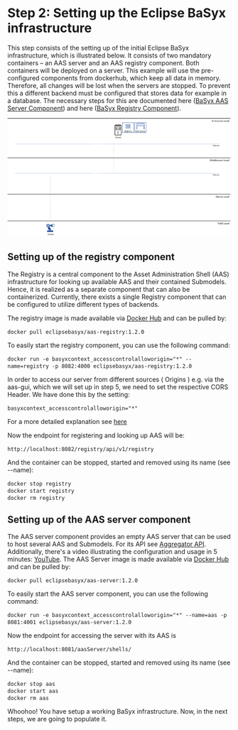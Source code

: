 # Step 2: Setting up the Eclipse BaSyx infrastructure
This step consists of the setting up of the initial Eclipse BaSyx infrastructure, which is illustrated below. It consists of two mandatory containers – an AAS server and an AAS registry component. Both containers will be deployed on a server. This example will use the pre-configured components from dockerhub, which keep all data in memory. Therefore, all changes will be lost when the servers are stopped. To prevent this a different backend must be configured that stores data for example in a database. The necessary steps for this are documented here ([BaSyx AAS Server Component](../../user_documentation/basyx_components/aas-server/index.md)) and here ([BaSyx Registry Component](../../user_documentation/basyx_components/registry/index.md)).


![BaSyx.Example.Java.Step1.NucleusArch.png](./images/800px-BaSyx.Example.Java.Step1.NucleusArch.png)

## Setting up of the registry component
The Registry is a central component to the Asset Administration Shell (AAS) infrastructure for looking up available AAS and their contained Submodels. Hence, it is realized as a separate component that can also be containerized. Currently, there exists a single Registry component that can be configured to utilize different types of backends.

The registry image is made available via [Docker Hub](https://login.docker.com/u/login/identifier?state=hKFo2SA0QnhEQm9vUUFVRGZudE83eDJ3dHBPaXdDalZxYzFSMqFur3VuaXZlcnNhbC1sb2dpbqN0aWTZIGllalRURjdaQmEwY0JPdDBrSXdPU2ZtaDY1MUJEd2ZFo2NpZNkgbHZlOUdHbDhKdFNVcm5lUTFFVnVDMGxiakhkaTluYjk) and can be pulled by:
```
docker pull eclipsebasyx/aas-registry:1.2.0
```
To easily start the registry component, you can use the following command:
```
docker run -e basyxcontext_accesscontrolalloworigin="*" --name=registry -p 8082:4000 eclipsebasyx/aas-registry:1.2.0
```
In order to access our server from different sources ( Origins ) e.g. via the aas-gui, which we will set up in step 5, we need to set the respective CORS Header. We have done this by the setting:
```
basyxcontext_accesscontrolalloworigin="*"
```
For a more detailed explanation see [here](../../user_documentation/basyx_components/index.md)

Now the endpoint for registering and looking up AAS will be:
```
http://localhost:8082/registry/api/v1/registry
```
And the container can be stopped, started and removed using its name (see --name):
```
docker stop registry
docker start registry
docker rm registry
```
## Setting up of the AAS server component
The AAS server component provides an empty AAS server that can be used to host several AAS and Submodels. For its API see [Aggregator API](../../user_documentation/API/aas.md). Additionally, there's a video illustrating the configuration and usage in 5 minutes: [YouTube](https://www.youtube.com/watch?v=nGRNg0sj1oY). The AAS Server image is made available via [Docker Hub](https://hub.docker.com/r/eclipsebasyx/aas-server) and can be pulled by:
```
docker pull eclipsebasyx/aas-server:1.2.0
```
To easily start the AAS server component, you can use the following command:
```
docker run -e basyxcontext_accesscontrolalloworigin="*" --name=aas -p 8081:4001 eclipsebasyx/aas-server:1.2.0
```
Now the endpoint for accessing the server with its AAS is
```
http://localhost:8081/aasServer/shells/
```
And the container can be stopped, started and removed using its name (see --name):
```
docker stop aas
docker start aas
docker rm aas
```
Whoohoo! You have setup a working BaSyx infrastructure. Now, in the next steps, we are going to populate it.